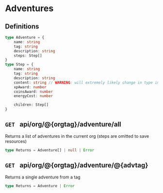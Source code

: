 # Adventures
## Definitions
```ts
type Adventure = {
	name: string
	tag: string
	description: string
	steps: Step[]
}
type Step = {
	name: string
	tag: string
	description: string
	content: string // WARNING: will extremely likely change in type in the near future 
	xpAward: number
	coinsAward: number   
	energyCost: number   

	children: Step[]
}
```

## `GET ` api/org/@{orgtag}/adventure/all
Returns a list of adventures in the current org (steps are omitted to save resources)
```ts
type Returns = Adventure[] | null | Error
```


## `GET ` api/org/@{orgtag}/adventure/@{advtag}
Returns a single adventure from a tag
```ts
type Returns = Adventure | Error
```